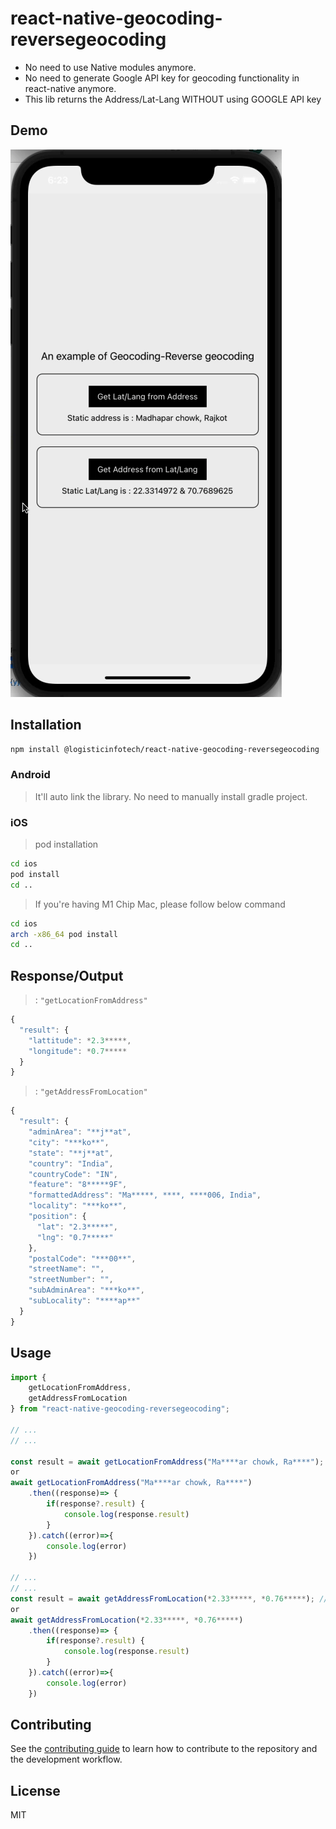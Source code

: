 # react-native-geocoding-reversegeocoding


* No need to use Native modules anymore.
* No need to generate Google API key for geocoding functionality in react-native anymore.
* This lib returns the Address/Lat-Lang WITHOUT using GOOGLE API key

## Demo

![This demo.](https://raw.githubusercontent.com/logisticinfotech/react-native-geocoding-reversgeocoding/main/react-native-geocoding-reversegeocoding.gif?token=GHSAT0AAAAAABUL243UMV7P42UHDDBNN4OAYVG4HNQ "This is a sample.")

## Installation

```sh
npm install @logisticinfotech/react-native-geocoding-reversegeocoding
```

### Android 
> It'll auto link the library. No need to manually install gradle project.

### iOS
> pod installation

```sh
cd ios
pod install
cd ..
```
> If you're having M1 Chip Mac, please follow below command

```sh
cd ios
arch -x86_64 pod install
cd ..
```

## Response/Output

> : `"getLocationFromAddress"`

```js
{
  "result": {
    "lattitude": *2.3*****,
    "longitude": *0.7*****
  }
}
```
> : `"getAddressFromLocation"`

```js
{
  "result": {
    "adminArea": "**j**at",
    "city": "***ko**",
    "state": "**j**at",
    "country": "India",
    "countryCode": "IN",
    "feature": "8*****9F",
    "formattedAddress": "Ma*****, ****, ****006, India",
    "locality": "***ko**",
    "position": {
      "lat": "2.3*****",
      "lng": "0.7*****"
    },
    "postalCode": "***00**",
    "streetName": "",
    "streetNumber": "",
    "subAdminArea": "***ko**",
    "subLocality": "****ap**"
  }
}
```

## Usage

```js
import { 
    getLocationFromAddress, 
    getAddressFromLocation 
} from "react-native-geocoding-reversegeocoding";

// ...
// ...

const result = await getLocationFromAddress("Ma****ar chowk, Ra****"); // String
or
await getLocationFromAddress("Ma****ar chowk, Ra****")
    .then((response)=> {
        if(response?.result) {
            console.log(response.result)
        }
    }).catch((error)=>{
        console.log(error)
    })

// ...
// ...
const result = await getAddressFromLocation(*2.33*****, *0.76*****); // Double
or
await getAddressFromLocation(*2.33*****, *0.76*****)
    .then((response)=> {
        if(response?.result) {
            console.log(response.result)
        }
    }).catch((error)=>{
        console.log(error)
    })
```

## Contributing

See the [contributing guide](CONTRIBUTING.md) to learn how to contribute to the repository and the development workflow.

## License

MIT
